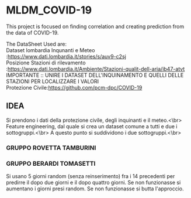 # MLDM_COVID-19

This project is focused on finding correlation and creating prediction from the data of COVID-19.<br />

The DataSheet Used are:<br />
Dataset lombardia Inqunanti e Meteo :https://www.dati.lombardia.it/stories/s/auv9-c2sj<br />
Posizione Stazioni di rilevamento :https://www.dati.lombardia.it/Ambiente/Stazioni-qualit-dell-aria/ib47-atvt<br />
IMPORTANTE :: UNIRE I DATASET DELL'INQUINAMENTO E QUELLI DELLE STAZIONI PER LOCALIZZARE I VALORI<br />
Protezione Civile:https://github.com/pcm-dpc/COVID-19<br />

## IDEA
Si prendono i dati della protezione civile, degli inquinanti e il meteo.<\br>
Feature engineering, dal quale si crea un dataset comune a tutti e due i sottogruppi.<\br>
A questo punto si suddividono i due sottogruppi.<\br>

### GRUPPO ROVETTA TAMBURINI


### GRUPPO BERARDI TOMASETTI





Si usano 5 giorni random (senza reinserimento) fra i 14 precedenti per predirre il dopo due giorni e il dopo quattro giorni.
Se non funzionasse si aumentano i giorni presi random. Se non funzionasse si butta l'approccio.
